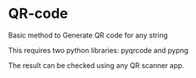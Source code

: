 # QR-code

Basic method to Generate QR code for any string

This requires two python libraries: pyqrcode and pypng

The result can be checked using any QR scanner app. 
